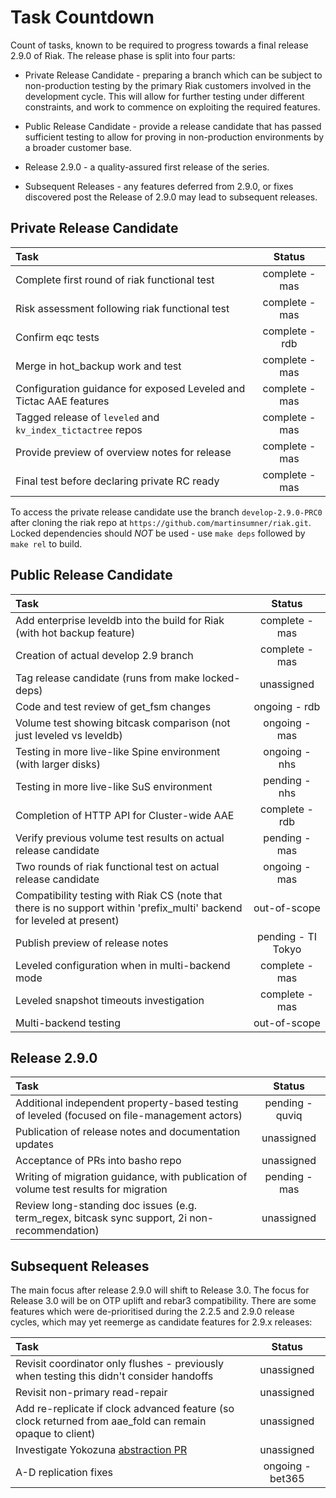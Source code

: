 # Task Countdown

Count of tasks, known to be required to progress towards a final release 2.9.0 of Riak.  The release phase is split into four parts:

- Private Release Candidate - preparing a branch which can be subject to non-production testing by the primary Riak customers involved in the development cycle.  This will allow for further testing under different constraints, and work to commence on exploiting the required features.

- Public Release Candidate - provide a release candidate that has passed sufficient testing to allow for proving in non-production environments by a broader customer base.

- Release 2.9.0 - a quality-assured first release of the series.

- Subsequent Releases - any features deferred from 2.9.0, or fixes discovered post the Release of 2.9.0 may lead to subsequent releases.


## Private Release Candidate


Task | Status
:-------------------------|:-------------------------:
Complete first round of riak functional test | complete - mas
Risk assessment following riak functional test | complete - mas
Confirm eqc tests | complete - rdb
Merge in hot_backup work and test | complete - mas
Configuration guidance for exposed Leveled and Tictac AAE features | complete - mas
Tagged release of `leveled` and `kv_index_tictactree` repos | complete - mas
Provide preview of overview notes for release | complete - mas
Final test before declaring private RC ready | complete - mas

To access the private release candidate use the branch `develop-2.9.0-PRC0` after cloning the riak repo at `https://github.com/martinsumner/riak.git`.  Locked dependencies should *NOT* be used - use `make deps` followed by `make rel` to build.


## Public Release Candidate

Task | Status
:-------------------------|:-------------------------:
Add enterprise leveldb into the build for Riak (with hot backup feature) | complete - mas
Creation of actual develop 2.9 branch | complete - mas
Tag release candidate (runs from make locked-deps) | unassigned
Code and test review of get_fsm changes | ongoing - rdb
Volume test showing bitcask comparison (not just leveled vs leveldb) | ongoing - mas
Testing in more live-like Spine environment (with larger disks) | ongoing - nhs
Testing in more live-like SuS environment | pending - nhs
Completion of HTTP API for Cluster-wide AAE | complete - rdb
Verify previous volume test results on actual release candidate | pending - mas
Two rounds of riak functional test on actual release candidate | ongoing - mas
Compatibility testing with Riak CS (note that there is no support within 'prefix_multi' backend for leveled at present) | out-of-scope
Publish preview of release notes | pending - TI Tokyo
Leveled configuration when in multi-backend mode | complete - mas
Leveled snapshot timeouts investigation | complete - mas
Multi-backend testing | out-of-scope

## Release 2.9.0

Task | Status
:-------------------------|:-------------------------:|
Additional independent property-based testing of leveled (focused on file-management actors) | pending - quviq
Publication of release notes and documentation updates |  unassigned
Acceptance of PRs into basho repo | unassigned
Writing of migration guidance, with publication of volume test results for migration | pending - mas
Review long-standing doc issues (e.g. term_regex, bitcask sync support, 2i non-recommendation) | unassigned


## Subsequent Releases

The main focus after release 2.9.0 will shift to Release 3.0.  The focus for Release 3.0 will be on OTP uplift and rebar3 compatibility.  There are some features which were de-prioritised during the 2.2.5 and 2.9.0 release cycles, which may yet reemerge as candidate features for 2.9.x releases:

Task | Status
:-------------------------|:-------------------------:|
Revisit coordinator only flushes - previously when testing this didn't consider handoffs | unassigned
Revisit non-primary read-repair | unassigned
Add re-replicate if clock advanced feature (so clock returned from aae_fold can remain opaque to client) | unassigned
Investigate Yokozuna [abstraction PR](https://github.com/basho/riak_kv/pull/1571) | unassigned
A-D replication fixes | ongoing - bet365
